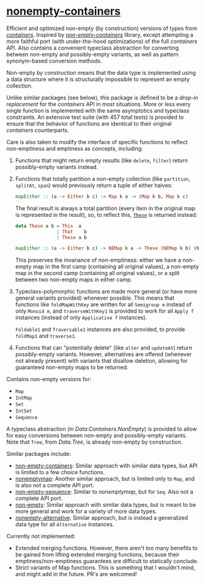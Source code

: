 # [nonempty-containers][]

[nonempty-containers]: http://hackage.haskell.org/package/nonempty-containers

Efficient and optimized non-empty (by construction) versions of types from
*[containers][]*. Inspired by *[non-empty-containers][]* library, except
attempting a more faithful port (with under-the-hood optimizations) of the full
*containers* API.  Also contains a convenient typeclass abstraction for
converting between non-empty and possibly-empty variants, as well as pattern
synonym-based conversion methods.

[containers]: http://hackage.haskell.org/package/containers
[non-empty-containers]: http://hackage.haskell.org/package/non-empty-containers

Non-empty *by construction* means that the data type is implemented using a
data structure where it is structurally impossible to represent an empty
collection.

Unlike similar packages (see below), this package is defined to be a
*drop-in replacement* for the *containers* API in most situations.  More or
less every single function is implemented with the same asymptotics and
typeclass constraints.  An extensive test suite (with 457 total tests) is
provided to ensure that the behavior of functions are identical to their
original *containers* counterparts.

Care is also taken to modify the interface of specific functions to reflect
non-emptiness and emptiness as concepts, including:

1.  Functions that might return empty results (like `delete`, `filter`) return
    possibly-empty variants instead.

2.  Functions that totally partition a non-empty collection (like `partition`,
    `splitAt`, `span`) would previously return a tuple of either halves:

    ```haskell
    mapEither :: (a -> Either b c) -> Map k a -> (Map k b, Map k c)
    ```

    The final result is always a total partition (every item in the original
    map is represented in the result), so, to reflect this, [`These`][these] is
    returned instead:

    ```haskell
    data These a b = This  a
                   | That    b
                   | These a b

    mapEither :: (a -> Either b c) -> NEMap k a -> These (NEMap k b) (NEMap k c)
    ```

    This preserves the invariance of non-emptiness: either we have a non-empty
    map in the first camp (containing all original values), a non-empty map in
    the second camp (containing all original values), or a split between two
    non-empty maps in either camp.

    [these]: https://hackage.haskell.org/package/these

3.  Typeclass-polymorphic functions are made more general (or have more general
    variants provided) whenever possible.  This means that functions like
    `foldMapWithKey` are written for all `Semigroup m` instead of only `Monoid
    m`, and `traverseWithKey1` is provided to work for all `Apply f` instances
    (instead of only `Applicative f` instances).

    `Foldable1` and `Traversable1` instances are also provided, to provide
    `foldMap1` and `traverse1`.

4.  Functions that can "potentially delete" (like `alter` and `updateAt`)
    return possibly-empty variants.  However, alternatives are offered
    (whenever not already present) with variants that disallow deletion,
    allowing for guaranteed non-empty maps to be returned.

Contains non-empty versions for:

*   `Map`
*   `IntMap`
*   `Set`
*   `IntSet`
*   `Sequence`

A typeclass abstraction (in *Data.Containers.NonEmpty*) is provided to allow
for easy conversions between non-empty and possibly-empty variants.  Note that
`Tree`, from *Data.Tree*, is already non-empty by construction.

Similar packages include:

*   [non-empty-containers][]: Similar approach with similar data types, but API
    is limited to a few choice functions.
*   [nonemptymap][]: Another similar approach, but is limited only to `Map`,
    and is also not a complete API port.
*   [non-empty-sequence][]: Similar to *nonemptymap*, but for `Seq`.  Also not
    a complete API port.
*   [non-empty][]: Similar approach with similar data types, but is meant to be
    more general and work for a variety of more data types.
*   [nonempty-alternative][]: Similar approach, but is instead a generalized
    data type for all `Alternative` instances.

[nonemptymap]: https://hackage.haskell.org/package/nonemptymap
[non-empty-sequence]: https://hackage.haskell.org/package/non-empty-sequence
[non-empty]: https://hackage.haskell.org/package/non-empty
[nonempty-alternative]: https://hackage.haskell.org/package/nonempty-alternative

Currently not implemented:

*   Extended merging functions.  However, there aren't too many benefits to be
    gained from lifting extended merging functions, because their
    emptiness/non-emptiness guarantees are difficult to statically conclude.
*   Strict variants of Map functions.  This is something that I wouldn't mind,
    and might add in the future.  PR's are welcomed!
